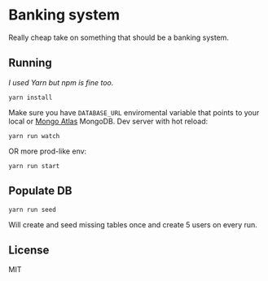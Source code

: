 # Banking system
Really cheap take on something that should be a banking system.

## Running
*I used Yarn but npm is fine too.*
```
yarn install
```
Make sure you have `DATABASE_URL` enviromental variable that points to your local or [Mongo Atlas](https://www.mongodb.com/cloud/atlas) MongoDB.
Dev server with hot reload:
```
yarn run watch 
```
OR more prod-like env:
```
yarn run start
```
## Populate DB
```
yarn run seed
```
Will create and seed missing tables once and create 5 users on every run. 

## License
MIT
